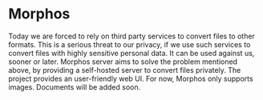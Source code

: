 # Morphos

Today we are forced to rely on third party services to convert files to other formats. This is a serious threat to our privacy, if we use such services to convert files with highly sensitive personal data. It can be used against us, sooner or later. Morphos server aims to solve the problem mentioned above, by providing a self-hosted server to convert files privately. The project provides an user-friendly web UI. For now, Morphos only supports images. Documents will be added soon.
